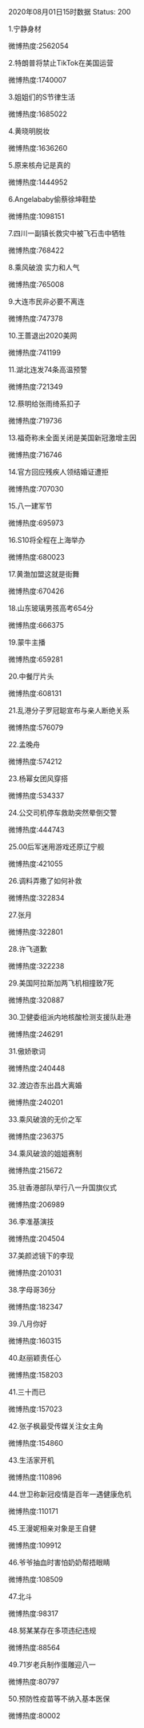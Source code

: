 2020年08月01日15时数据
Status: 200

1.宁静身材

微博热度:2562054

2.特朗普将禁止TikTok在美国运营

微博热度:1740007

3.姐姐们的S节律生活

微博热度:1685022

4.黄晓明脱妆

微博热度:1636260

5.原来核舟记是真的

微博热度:1444952

6.Angelababy偷蔡徐坤鞋垫

微博热度:1098151

7.四川一副镇长救灾中被飞石击中牺牲

微博热度:768422

8.乘风破浪 实力和人气

微博热度:765008

9.大连市民非必要不离连

微博热度:747378

10.王蔷退出2020美网

微博热度:741199

11.湖北连发74条高温预警

微博热度:721349

12.蔡明给张雨绮系扣子

微博热度:719736

13.福奇称未全面关闭是美国新冠激增主因

微博热度:716746

14.官方回应残疾人领结婚证遭拒

微博热度:707030

15.八一建军节

微博热度:695973

16.S10将全程在上海举办

微博热度:680023

17.黄渤加盟这就是街舞

微博热度:670426

18.山东玻璃男孩高考654分

微博热度:666375

19.蒙牛主播

微博热度:659281

20.中餐厅片头

微博热度:608131

21.乱港分子罗冠聪宣布与亲人断绝关系

微博热度:576079

22.孟晚舟

微博热度:574212

23.杨幂女团风穿搭

微博热度:534337

24.公交司机停车救助突然晕倒交警

微博热度:444743

25.00后军迷用游戏还原辽宁舰

微博热度:421055

26.调料弄撒了如何补救

微博热度:322834

27.张月

微博热度:322801

28.许飞道歉

微博热度:322238

29.美国阿拉斯加两飞机相撞致7死

微博热度:320887

30.卫健委组派内地核酸检测支援队赴港

微博热度:246291

31.傲娇歌词

微博热度:240448

32.渡边杏东出昌大离婚

微博热度:240201

33.乘风破浪的无价之军

微博热度:236375

34.乘风破浪的姐姐赛制

微博热度:215672

35.驻香港部队举行八一升国旗仪式

微博热度:206989

36.李准基演技

微博热度:204504

37.美颜滤镜下的李现

微博热度:201031

38.字母哥36分

微博热度:182347

39.八月你好

微博热度:160315

40.赵丽颖责任心

微博热度:158203

41.三十而已

微博热度:157023

42.张子枫最受传媒关注女主角

微博热度:154860

43.生活家开机

微博热度:110896

44.世卫称新冠疫情是百年一遇健康危机

微博热度:110171

45.王漫妮相亲对象是王自健

微博热度:109912

46.爷爷抽血时害怕奶奶帮捂眼睛

微博热度:108509

47.北斗

微博热度:98317

48.努某某存在多项违纪违规

微博热度:88564

49.71岁老兵制作蛋雕迎八一

微博热度:80797

50.预防性疫苗等不纳入基本医保

微博热度:80002


